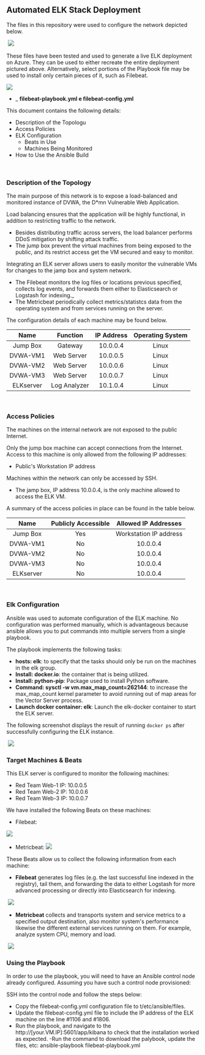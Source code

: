 ## Automated ELK Stack Deployment

The files in this repository were used to configure the network depicted below.

&nbsp;![ ](Images/Azure-diagram.jpg)&nbsp;

These files have been tested and used to generate a live ELK deployment on Azure. They can be used to either recreate the entire deployment pictured above. Alternatively, select portions of the Playbook file may be used to install only certain pieces of it, such as Filebeat.

![ ](README/Azure-diagram.jpg)

  - _ __filebeat-playbook.yml e filebeat-config.yml__

This document contains the following details:
- Description of the Topologu
- Access Policies
- ELK Configuration
  - Beats in Use
  - Machines Being Monitored
- How to Use the Ansible Build

&nbsp;

### Description of the Topology

The main purpose of this network is to expose a load-balanced and monitored instance of DVWA, the D*mn Vulnerable Web Application.

Load balancing ensures that the application will be highly functional, in addition to restricting traffic to the network.
- Besides distributing traffic across servers, the load balancer performs DDoS mitigation by shifting attack traffic. 
- The jump box prevent the virtual machines from being exposed to the public, and its restrict access get the VM secured and easy to monitor.

Integrating an ELK server allows users to easily monitor the vulnerable VMs for changes to the jamp box and system network.
- The Filebeat monitors the log files or locations previous specified, collects log events, and forwards them either to Elasticsearch or Logstash for indexing._
- The Metricbeat periodically collect metrics/statistcs data from the operating system and from services running on the server.

The configuration details of each machine may be found below.

|    Name   	|   Function   	| IP Address 	| Operating System 	|
|:---------:	|:------------:	|:----------:	|:----------------:	|
| Jump Box  	|    Gateway   	|  10.0.0.4  	|       Linux      	|
| DVWA-VM1  	|  Web Server  	|  10.0.0.5  	|       Linux      	|
| DVWA-VM2  	|  Web Server  	|  10.0.0.6  	|       Linux      	|
| DVWA-VM3  	|  Web Server  	|  10.0.0.7  	|       Linux      	|
| ELKserver 	| Log Analyzer 	|  10.1.0.4  	|       Linux      	|
&nbsp;

### Access Policies

The machines on the internal network are not exposed to the public Internet.

Only the jump box machine can accept connections from the Internet. Access to this machine is only allowed from the following IP addresses:
- Public's Workstation IP address

Machines within the network can only be accessed by SSH.
- The jamp box, IP address 10.0.0.4, is the only machine allowed to access the ELK VM.

A summary of the access policies in place can be found in the table below.

|    Name   | Publicly Accessible |  Allowed IP Addresses  |
|:---------:|:-------------------:|:----------------------:|
| Jump Box  |         Yes         | Workstation IP address |
| DVWA-VM1  |         No          |        10.0.0.4        |
| DVWA-VM2  |         No          |        10.0.0.4        |
| DVWA-VM3  |         No          |        10.0.0.4        |
| ELKserver |         No          |        10.0.0.4        |
&nbsp;


### Elk Configuration

Ansible was used to automate configuration of the ELK machine. No configuration was performed manually, which is advantageous because ansible allows you to put commands into multiple servers from a single playbook.

The playbook implements the following tasks:
- __hosts: elk__: to specify that the tasks should only be run on the machines in the elk group.
-  __Install: docker.io__: the container that is being utilized.
- __Install: python-pip__: Package used to install Python software.
- __Command: sysctl -w vm.max_map_count=262144__: to increase the max_map_count kernel parameter to avoid running out of map areas for the Vector Server process.
- __Launch docker container: elk__: Launch the elk-docker container to start the ELK server.   

The following screenshot displays the result of running `docker ps` after successfully configuring the ELK instance.

&nbsp;![ ](Images/container-running.jpg)&nbsp;

### Target Machines & Beats
This ELK server is configured to monitor the following machines:
- Red Team Web-1 IP: 10.0.0.5
- Red Team Web-2 IP: 10.0.0.6
- Red Team Web-3 IP: 10.0.0.7

We have installed the following Beats on these machines:
- Filebeat:

![ ](Images/Filebeat-module-status.jpg)&nbsp;


- Metricbeat:
![ ](Images/Metricbeat-module-status.PNG)&nbsp;

These Beats allow us to collect the following information from each machine:
- __Filebeat__ generates log files (e.g. the last successful line indexed in the registry), tail them, and forwarding the data to either Logstash for more advanced processing or directly into Elasticsearch for indexing.

&nbsp;![ ](Images/Filebeat-dashboard.jpg)&nbsp;


- __Metricbeat__ collects and transports system and service metrics to a specified output destination, also monitor system's performance likewise the different external services running on them. For example,  analyze system CPU, memory and load.

&nbsp;![ ](Images/Metricbeat-dashboard.PNG)&nbsp;


### Using the Playbook
In order to use the playbook, you will need to have an Ansible control node already configured. Assuming you have such a control node provisioned: 

SSH into the control node and follow the steps below:
- Copy the filebeat-config.yml configuration file to t/etc/ansible/files.
- Update the filebeat-config.yml file to include the IP address of the ELK machine on the line #1106 and #1806.
- Run the playbook, and navigate to the http://[your.VM.IP]:5601/app/kibana to check that the installation worked as expected.
-Run the command to download the palybook, update the files, etc: ansible-playbook filebeat-playbook.yml

